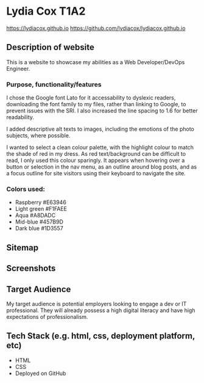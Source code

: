 # Lydia Cox T1A2

https://lydiacox.github.io
https://github.com/lydiacox/lydiacox.github.io

## Description of website
This is a website to showcase my abilities as a Web Developer/DevOps Engineer.

### Purpose, functionality/features
I chose the Google font Lato for it accessability to dyslexic readers, downloading the font family to my files, rather than linking to Google, to prevent issues with the SRI. I also increased the line spacing to 1.6 for better readability.

I added descriptive alt texts to images, including the emotions of the photo subjects, where possible.

I wanted to select a clean colour palette, with the highlight colour to match the shade of red in my dress. As red text/background can be difficult to read, I only used this colour sparingly. It appears when hovering over a button or selection in the nav menu, as an outline around blog posts, and as a focus outline for site visitors using their keyboard to navigate the site.

### Colors used:
* Raspberry #E63946
* Light green #F1FAEE
* Aqua #A8DADC
* Mid-blue #457B9D
* Dark blue #1D3557

## Sitemap

## Screenshots

## Target Audience 
My target audience is potential employers looking to engage a dev or IT professional. They will already possess a high digital literacy and have high expectations of professionalism.

## Tech Stack (e.g. html, css, deployment platform, etc)
* HTML
* CSS
* Deployed on GitHub